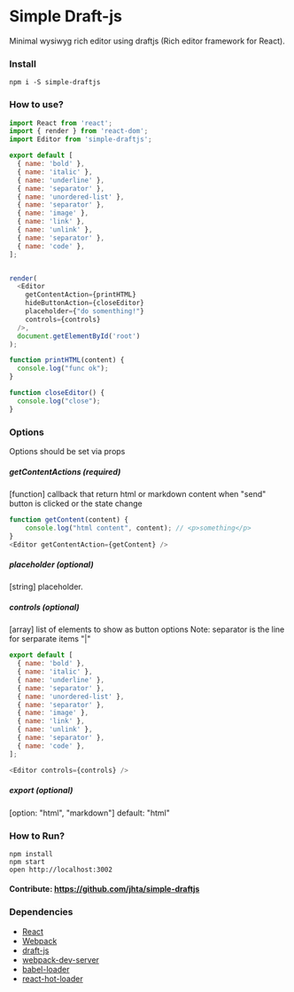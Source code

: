 Simple Draft-js
=====================

Minimal wysiwyg rich editor using draftjs (Rich editor framework for React).

### Install
```
npm i -S simple-draftjs
```

### How to use?
```javascript
import React from 'react';
import { render } from 'react-dom';
import Editor from 'simple-draftjs';

export default [
  { name: 'bold' },
  { name: 'italic' },
  { name: 'underline' },
  { name: 'separator' },
  { name: 'unordered-list' },
  { name: 'separator' },
  { name: 'image' },
  { name: 'link' },
  { name: 'unlink' },
  { name: 'separator' },
  { name: 'code' },
];


render(
  <Editor
    getContentAction={printHTML}
    hideButtonAction={closeEditor}
    placeholder={"do somenthing!"}
    controls={controls}
  />,
  document.getElementById('root')
);

function printHTML(content) {
  console.log("func ok");
}

function closeEditor() {
  console.log("close");
}
```
### Options
Options should be set via props

##### getContentActions (required)
[function] callback that return html or markdown content when "send" button is clicked or the state change
```javascript
function getContent(content) {
    console.log("html content", content); // <p>something</p>
}
<Editor getContentAction={getContent} />
```

##### placeholder (optional)
[string] placeholder.

##### controls (optional)
[array] list of elements to show as button options
Note: separator is the line for serparate items "|"
```javascript
export default [
  { name: 'bold' },
  { name: 'italic' },
  { name: 'underline' },
  { name: 'separator' },
  { name: 'unordered-list' },
  { name: 'separator' },
  { name: 'image' },
  { name: 'link' },
  { name: 'unlink' },
  { name: 'separator' },
  { name: 'code' },
];

<Editor controls={controls} />
```
##### export (optional)
[option: "html", "markdown"]
default: "html"

### How to Run?

```
npm install
npm start
open http://localhost:3002
```
#### Contribute: https://github.com/jhta/simple-draftjs

### Dependencies

* [React](https://facebook.github.io/react/)
* [Webpack](https://webpack.github.io/)
* [draft-js](https://facebook.github.io/draft-js)
* [webpack-dev-server](https://github.com/webpack/webpack-dev-server)
* [babel-loader](https://github.com/babel/babel-loader)
* [react-hot-loader](https://github.com/gaearon/react-hot-loader)
